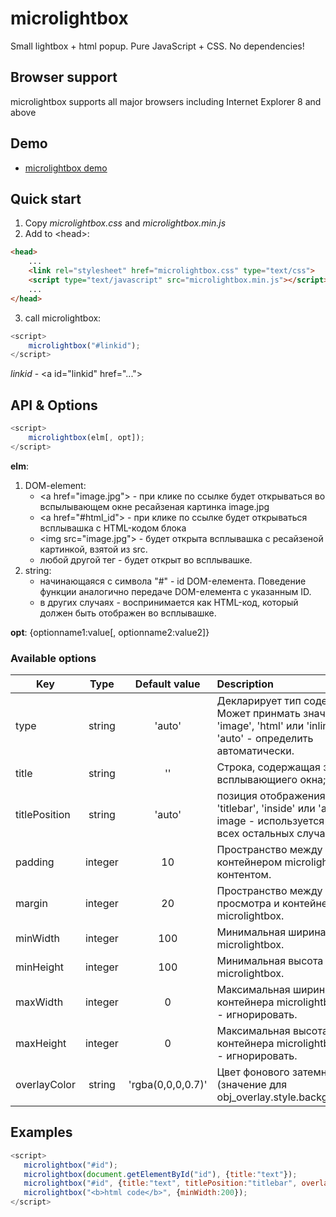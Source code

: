 # microlightbox
Small lightbox + html popup. Pure JavaScript + CSS. No dependencies!

## Browser support

microlightbox supports all major browsers including Internet Explorer 8 and above

## Demo

* [microlightbox demo](http://kyberprizrak.ru/microlightbox/test.html)

## Quick start

1) Copy *microlightbox.css* and *microlightbox.min.js*
2) Add to &lt;head&gt;:

```html
<head>
    ...
    <link rel="stylesheet" href="microlightbox.css" type="text/css">
    <script type="text/javascript" src="microlightbox.min.js"></script>
    ...
</head>
```
3) call microlightbox:
```js
<script>
    microlightbox("#linkid");
</script>
```
*linkid* - &lt;a id="linkid" href="..."&gt;

## API & Options

```js
<script>
    microlightbox(elm[, opt]);
</script>
```
**elm**:
1. DOM-element:
   * &lt;a href="image.jpg"&gt; - при клике по ссылке будет открываться во вспылывающем окне ресайзеная картинка image.jpg
   * &lt;a href="#html_id"&gt; - при клике по ссылке будет открываться всплывашка с HTML-кодом блока <div id="html_id">
   * &lt;img src="image.jpg"&gt; - будет открыта всплывашка с ресайзеной картинкой, взятой из src.
   * любой другой тег - будет открыт во всплывашке.
2. string:
   * начинающаяся с символа "#" - id DOM-елемента. Поведение функции аналогично передаче DOM-елемента с указанным ID.
   * в других случаях - воспринимается как HTML-код, который должен быть отображен во всплывашке.

**opt**: {optionname1:value[, optionname2:value2]}

### Available options
| Key           |  Type   | Default value     | Description      |
| ------------- |:-------:|:-----------------:| :----------------|
| type          | string  | 'auto'            | Декларирует тип содержимого. Может принмать значения: 'auto', 'image', 'html' или 'inline'. Если 'auto' - определить автоматически. |
| title         | string  | ''                | Строка, содержащая заловок всплывающиего окна; |
| titlePosition | string  | 'auto'            | позиция отображения title: 'titlebar', 'inside' или 'auto' (для image - используется inside, во всех остальных случаях - titlebar) |
| padding       | integer | 10                | Пространство между контейнером microlightbox и контентом. |
| margin        | integer | 20                | Пространство между областью просмотра и контейнером microlightbox. |
| minWidth      | integer | 100               | Минимальная ширина контейнера microlightbox. |
| minHeight     | integer | 100               | Минимальная высота контейнера microlightbox. |
| maxWidth      | integer | 0                 | Максимальная ширина контейнера microlightbox. Если 0 - игнорировать. |
| maxHeight     | integer | 0                 | Максимальная высота контейнера microlightbox. Если 0 - игнорировать. |
| overlayColor  | string  | 'rgba(0,0,0,0.7)' | Цвет фонового затемнения (значение для obj_overlay.style.backgroundColor). |

 
 ## Examples
 
 ```js
<script>
    microlightbox("#id");
    microlightbox(document.getElementById("id"), {title:"text"});
    microlightbox("#id", {title:"text", titlePosition:"titlebar", overlayColor:''});
    microlightbox("<b>html code</b>", {minWidth:200});    
</script>
```
